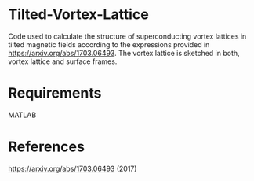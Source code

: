 # Tilted-Vortex-Lattice
Code used to calculate the structure of superconducting vortex lattices in tilted magnetic fields according to the expressions provided in https://arxiv.org/abs/1703.06493. The vortex lattice is sketched in both, vortex lattice and surface frames. 

# Requirements
 MATLAB
 
 # References
 https://arxiv.org/abs/1703.06493 (2017)
